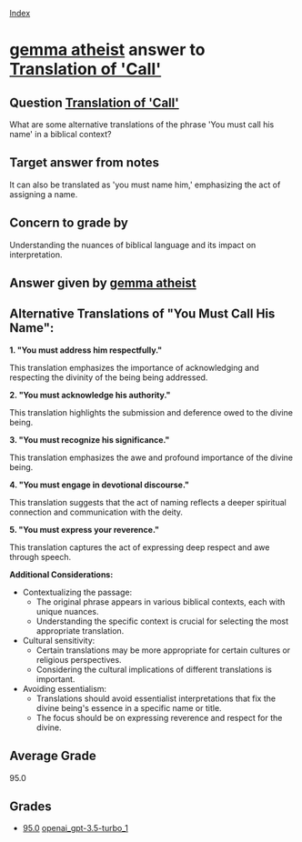 
[Index](../../../index.md)
# [gemma atheist](../../answering_models/gemma_atheist.md) answer to [Translation of 'Call'](../../questions/Translation_of__Call_.md)

## Question [Translation of 'Call'](../../questions/Translation_of__Call_.md)
What are some alternative translations of the phrase 'You must call his name' in a biblical context?

## Target answer from notes
It can also be translated as 'you must name him,' emphasizing the act of assigning a name.

## Concern to grade by
Understanding the nuances of biblical language and its impact on interpretation.

## Answer given by [gemma atheist](../../answering_models/gemma_atheist.md)
## Alternative Translations of "You Must Call His Name":

**1. "You must address him respectfully."**

This translation emphasizes the importance of acknowledging and respecting the divinity of the being being addressed.

**2. "You must acknowledge his authority."**

This translation highlights the submission and deference owed to the divine being.

**3. "You must recognize his significance."**

This translation emphasizes the awe and profound importance of the divine being.

**4. "You must engage in devotional discourse."**

This translation suggests that the act of naming reflects a deeper spiritual connection and communication with the deity.

**5. "You must express your reverence."**

This translation captures the act of expressing deep respect and awe through speech.

**Additional Considerations:**

* Contextualizing the passage: 
    * The original phrase appears in various biblical contexts, each with unique nuances. 
    * Understanding the specific context is crucial for selecting the most appropriate translation.
* Cultural sensitivity:
    * Certain translations may be more appropriate for certain cultures or religious perspectives. 
    * Considering the cultural implications of different translations is important.
* Avoiding essentialism:
    * Translations should avoid essentialist interpretations that fix the divine being's essence in a specific name or title. 
    * The focus should be on expressing reverence and respect for the divine.

## Average Grade
95.0

## Grades
 * [95.0](./Translation_of__Call__grades/openai_gpt-3.5-turbo_1.md) [openai_gpt-3.5-turbo_1](../../grading_models/openai_gpt-3.5-turbo_1.md)
